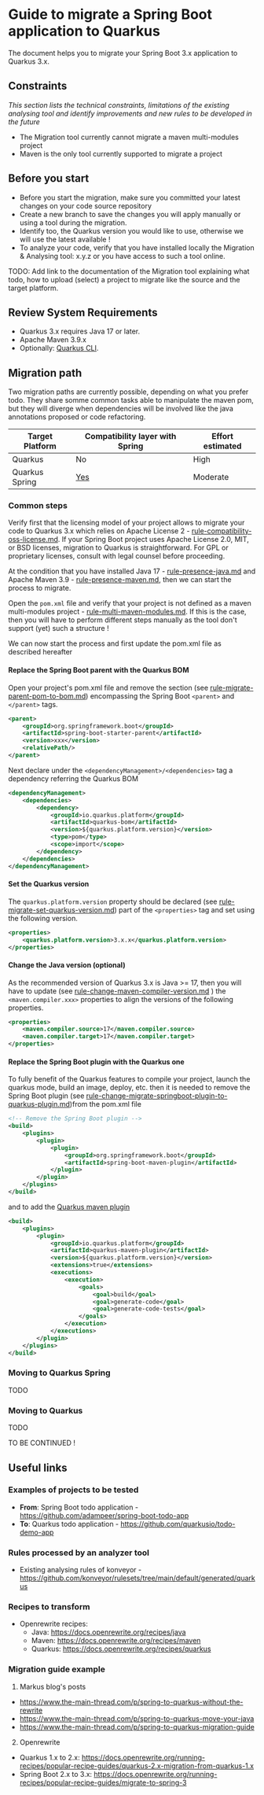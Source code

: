 # Guide to migrate a Spring Boot application to Quarkus

The document helps you to migrate your Spring Boot 3.x application to Quarkus 3.x.

## Constraints

*This section lists the technical constraints, limitations of the existing analysing tool and identify improvements and new rules to be developed in the future*

- The Migration tool currently cannot migrate a maven multi-modules project
- Maven is the only tool currently supported to migrate a project

## Before you start

- Before you start the migration, make sure you committed your latest changes on your code source repository
- Create a new branch to save the changes you will apply manually or using a tool during the migration. 
- Identify too, the Quarkus version you would like to use, otherwise we will use the latest available !
- To analyze your code, verify that you have installed locally the Migration & Analysing tool: x.y.z or you have access to such a tool online.

TODO: Add link to the documentation of the Migration tool explaining what todo, how to upload (select) a project to migrate like the source and the target platform.

## Review System Requirements

- Quarkus 3.x requires Java 17 or later. 
- Apache Maven 3.9.x
- Optionally: [Quarkus CLI](https://quarkus.io/guides/cli-tooling).

## Migration path

Two migration paths are currently possible, depending on what you prefer todo. They share somme common tasks able to manipulate the maven pom, but they will diverge when dependencies will be involved like the java annotations proposed or code refactoring.

| Target Platform | Compatibility layer with Spring                               | Effort estimated |
|-----------------|---------------------------------------------------------------|------------------|
| Quarkus         | No                                                            | High             |
| Quarkus Spring  | [Yes](https://quarkus.io/blog/quarkus-for-spring-developers/) | Moderate         |

### Common steps

Verify first that the licensing model of your project allows to migrate your code to Quarkus 3.x which relies on Apache License 2 - [rule-compatibility-oss-license.md](rules/rule-compatibility-oss-license.md). If your Spring Boot project uses Apache License 2.0, MIT, or BSD licenses, migration to Quarkus is straightforward. For GPL or proprietary licenses, consult with legal counsel before proceeding.

At the condition that you have installed Java 17 - [rule-presence-java.md](rules/rule-presence-java.md) and Apache Maven 3.9 - [rule-presence-maven.md](rules/rule-presence-maven.md), then we can start the process to migrate.

Open the `pom.xml` file and verify that your project is not defined as a maven multi-modules project - [rule-multi-maven-modules.md](rules/rule-multi-maven-modules.md). If this is the case, then you will have to perform different steps manually as the tool don't support (yet) such a structure !

We can now start the process and first update the pom.xml file as described hereafter

#### Replace the Spring Boot parent with the Quarkus BOM

Open your project's pom.xml file and remove the section (see [rule-migrate-parent-pom-to-bom.md](rules/rule-migrate-parent-pom-to-bom.md)) encompassing the Spring Boot `<parent>` and `</parent>` tags.

```xml
<parent>
    <groupId>org.springframework.boot</groupId>
    <artifactId>spring-boot-starter-parent</artifactId>
    <version>xxx</version>
    <relativePath/>
</parent>
```
Next declare under the `<dependencyManagement>/<dependencies>` tag a dependency referring the Quarkus BOM 

```xml
<dependencyManagement>
    <dependencies>
        <dependency>
            <groupId>io.quarkus.platform</groupId>
            <artifactId>quarkus-bom</artifactId>
            <version>${quarkus.platform.version}</version>
            <type>pom</type>
            <scope>import</scope>
        </dependency>
    </dependencies>
</dependencyManagement>
```

#### Set the Quarkus version

The `quarkus.platform.version` property should be declared (see [rule-migrate-set-quarkus-version.md](rules/rule-migrate-set-quarkus-version.md)) part of the `<properties>` tag and set using the following version.

```xml
<properties>
    <quarkus.platform.version>3.x.x</quarkus.platform.version>
</properties>
```

#### Change the Java version (optional)

As the recommended version of Quarkus 3.x is Java >= 17, then you will have to update (see [rule-change-maven-compiler-version.md](rules/rule-change-maven-compiler-version.md) ) the `<maven.compiler.xxx>` properties to align the versions of the following properties.
```xml
<properties>
    <maven.compiler.source>17</maven.compiler.source>
    <maven.compiler.target>17</maven.compiler.target>
</properties>
```

#### Replace the Spring Boot plugin with the Quarkus one

To fully benefit of the Quarkus features to compile your project, launch the quarkus mode, build an image, deploy, etc. then it is needed to remove the Spring Boot plugin (see [rule-change-migrate-springboot-plugin-to-quarkus-plugin.md](rules/rule-change-migrate-springboot-plugin-to-quarkus-plugin.md))from the pom.xml file

```xml
<!-- Remove the Spring Boot plugin -->
<build>
    <plugins>
        <plugin>
            <plugin>
                <groupId>org.springframework.boot</groupId>
                <artifactId>spring-boot-maven-plugin</artifactId>
            </plugin>
        </plugin>
    </plugins>
</build>
```
and to add the [Quarkus maven plugin](https://quarkus.io/guides/quarkus-maven-plugin)
```xml
<build>
    <plugins>
        <plugin>
            <groupId>io.quarkus.platform</groupId>
            <artifactId>quarkus-maven-plugin</artifactId>
            <version>${quarkus.platform.version}</version>
            <extensions>true</extensions>
            <executions>
                <execution>
                    <goals>
                        <goal>build</goal>
                        <goal>generate-code</goal>
                        <goal>generate-code-tests</goal>
                    </goals>
                </execution>
            </executions>
        </plugin>
    </plugins>
</build>
```

### Moving to Quarkus Spring

TODO

### Moving to Quarkus

TODO

TO BE CONTINUED !

## Useful links

### Examples of projects to be tested

- **From**: Spring Boot todo application - https://github.com/adampeer/spring-boot-todo-app
- **To**: Quarkus todo application - https://github.com/quarkusio/todo-demo-app

### Rules processed by an analyzer tool

- Existing analysing rules of konveyor - https://github.com/konveyor/rulesets/tree/main/default/generated/quarkus

### Recipes to transform
 
- Openrewrite recipes:
  - Java: https://docs.openrewrite.org/recipes/java
  - Maven: https://docs.openrewrite.org/recipes/maven
  - Quarkus: https://docs.openrewrite.org/recipes/quarkus

### Migration guide example 

1. Markus blog's posts

- https://www.the-main-thread.com/p/spring-to-quarkus-without-the-rewrite
- https://www.the-main-thread.com/p/spring-to-quarkus-move-your-java
- https://www.the-main-thread.com/p/spring-to-quarkus-migration-guide

2. Openrewrite

- Quarkus 1.x to 2.x: https://docs.openrewrite.org/running-recipes/popular-recipe-guides/quarkus-2.x-migration-from-quarkus-1.x
- Spring Boot 2.x to 3.x: https://docs.openrewrite.org/running-recipes/popular-recipe-guides/migrate-to-spring-3









